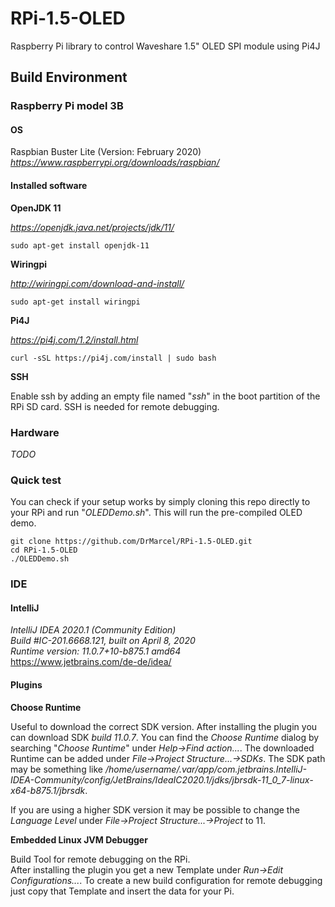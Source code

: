 # RPi-1.5-OLED
Raspberry Pi library to control Waveshare 1.5" OLED SPI module using Pi4J

## Build Environment

### Raspberry Pi model 3B

#### OS

Raspbian Buster Lite (Version: February 2020)  
*https://www.raspberrypi.org/downloads/raspbian/*

#### Installed software

**OpenJDK 11**

*https://openjdk.java.net/projects/jdk/11/*

`sudo apt-get install openjdk-11`

**Wiringpi**

*http://wiringpi.com/download-and-install/*

`sudo apt-get install wiringpi`

**Pi4J**

*https://pi4j.com/1.2/install.html*

`curl -sSL https://pi4j.com/install | sudo bash`

**SSH**

Enable ssh by adding an empty file named "*ssh*" in the boot partition of the RPi SD card.
SSH is needed for remote debugging.

### Hardware

*TODO*

### Quick test

You can check if your setup works by simply cloning this repo directly to your RPi and run "*OLEDDemo.sh*".
This will run the pre-compiled OLED demo.

`git clone https://github.com/DrMarcel/RPi-1.5-OLED.git`  
`cd RPi-1.5-OLED`  
`./OLEDDemo.sh`  

### IDE

#### IntelliJ

*IntelliJ IDEA 2020.1 (Community Edition)*  
*Build #IC-201.6668.121, built on April 8, 2020*  
*Runtime version: 11.0.7+10-b875.1 amd64*  
https://www.jetbrains.com/de-de/idea/  

#### Plugins

**Choose Runtime**

Useful to download the correct SDK version. 
After installing the plugin you can download SDK *build 11.0.7*.
You can find the *Choose Runtime* dialog by searching "*Choose Runtime*" under *Help->Find action...*. 
The downloaded Runtime can be added under *File->Project Structure...->SDKs*. 
The SDK path may be something like */home/username/.var/app/com.jetbrains.IntelliJ-IDEA-Community/config/JetBrains/IdeaIC2020.1/jdks/jbrsdk-11_0_7-linux-x64-b875.1/jbrsdk*.

If you are using a higher SDK version it may be possible to change the *Language Level* under *File->Project Structure...->Project* to 11. 

**Embedded Linux JVM Debugger**

Build Tool for remote debugging on the RPi.  
After installing the plugin you get a new Template under *Run->Edit Configurations...*. 
To create a new build configuration for remote debugging just copy that Template and insert the data for your Pi.  